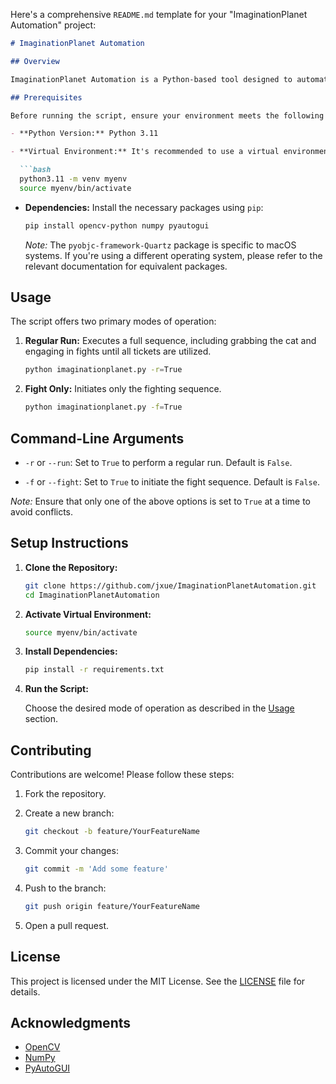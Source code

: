 Here's a comprehensive `README.md` template for your "ImaginationPlanet Automation" project:

```markdown
# ImaginationPlanet Automation

## Overview

ImaginationPlanet Automation is a Python-based tool designed to automate specific tasks within the ImaginationPlanet application. This script facilitates routine operations, enhancing efficiency and user experience.

## Prerequisites

Before running the script, ensure your environment meets the following requirements:

- **Python Version:** Python 3.11

- **Virtual Environment:** It's recommended to use a virtual environment to manage dependencies.

  ```bash
  python3.11 -m venv myenv
  source myenv/bin/activate
  ```

- **Dependencies:** Install the necessary packages using `pip`:

  ```bash
  pip install opencv-python numpy pyautogui
  ```

  *Note:* The `pyobjc-framework-Quartz` package is specific to macOS systems. If you're using a different operating system, please refer to the relevant documentation for equivalent packages.

## Usage

The script offers two primary modes of operation:

1. **Regular Run:** Executes a full sequence, including grabbing the cat and engaging in fights until all tickets are utilized.

   ```bash
   python imaginationplanet.py -r=True
   ```

2. **Fight Only:** Initiates only the fighting sequence.

   ```bash
   python imaginationplanet.py -f=True
   ```

## Command-Line Arguments

- `-r` or `--run`: Set to `True` to perform a regular run. Default is `False`.

- `-f` or `--fight`: Set to `True` to initiate the fight sequence. Default is `False`.

*Note:* Ensure that only one of the above options is set to `True` at a time to avoid conflicts.

## Setup Instructions

1. **Clone the Repository:**

   ```bash
   git clone https://github.com/jxue/ImaginationPlanetAutomation.git
   cd ImaginationPlanetAutomation
   ```

2. **Activate Virtual Environment:**

   ```bash
   source myenv/bin/activate
   ```

3. **Install Dependencies:**

   ```bash
   pip install -r requirements.txt
   ```

4. **Run the Script:**

   Choose the desired mode of operation as described in the [Usage](#usage) section.

## Contributing

Contributions are welcome! Please follow these steps:

1. Fork the repository.

2. Create a new branch:

   ```bash
   git checkout -b feature/YourFeatureName
   ```

3. Commit your changes:

   ```bash
   git commit -m 'Add some feature'
   ```

4. Push to the branch:

   ```bash
   git push origin feature/YourFeatureName
   ```

5. Open a pull request.

## License

This project is licensed under the MIT License. See the [LICENSE](LICENSE) file for details.

## Acknowledgments

- [OpenCV](https://opencv.org/)
- [NumPy](https://numpy.org/)
- [PyAutoGUI](https://pyautogui.readthedocs.io/)